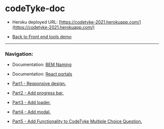 # codeTyke-doc

- Heroku deployed URL: [https://codetyke-2021.herokuapp.com/](https://codetyke-2021.herokuapp.com/)

- [Back to Front end tools demo](https://github.com/DonghaoWu/Frontend-tools-demo)

-----------------------------------------------------------------

### Navigation:

- Documentation: [BEM Naming](http://getbem.com/naming/)
- Documentation: [React portals](https://reactjs.org/docs/portals.html#usage)

- [Part1 - Responsive design.](https://github.com/DonghaoWu/codeTyke-doc/blob/main/Part1.md)

- [Part2 - Add progress bar.](https://github.com/DonghaoWu/codeTyke-doc/blob/main/Part2.md)

- [Part3 - Add loader.](https://github.com/DonghaoWu/codeTyke-doc/blob/main/Part3.md)  

- [Part4 - Add modal.](https://github.com/DonghaoWu/codeTyke-doc/blob/main/Part4.md)  

- [Part5 - Add Functionality to CodeTyke Multiple Choice Question.](https://github.com/DonghaoWu/codeTyke-doc/blob/main/Part5.md)
